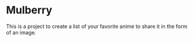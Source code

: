 # Mulberry

This is a project to create a list of your favorite anime to share it in the form of an image.
